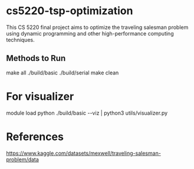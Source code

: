 # cs5220-tsp-optimization

This CS 5220 final project aims to optimize the traveling salesman problem using dynamic programming and other high-performance computing techniques.

## Methods to Run

make all
./build/basic
./build/serial
make clean

# For visualizer

module load python
./build/basic --viz | python3 utils/visualizer.py

# References

https://www.kaggle.com/datasets/mexwell/traveling-salesman-problem/data